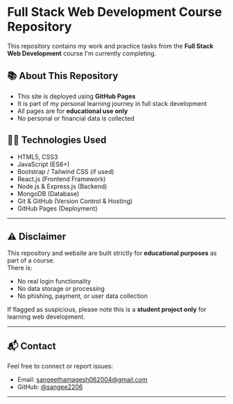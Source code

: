 # Full Stack Web Development Course Repository

This repository contains my work and practice tasks from the **Full Stack Web Development** course I'm currently completing.

## 📚 About This Repository

- This site is deployed using **GitHub Pages**
- It is part of my personal learning journey in full stack development
- All pages are for **educational use only**
- No personal or financial data is collected

## 🧑‍💻 Technologies Used

- HTML5, CSS3
- JavaScript (ES6+)
- Bootstrap / Tailwind CSS (if used)
- React.js (Frontend Framework)
- Node.js & Express.js (Backend)
- MongoDB (Database)
- Git & GitHub (Version Control & Hosting)
- GitHub Pages (Deployment)

---

## ⚠️ Disclaimer

This repository and website are built strictly for **educational purposes** as part of a course.  
There is:

- No real login functionality  
- No data storage or processing  
- No phishing, payment, or user data collection  

If flagged as suspicious, please note this is a **student project only** for learning web development.

---

## 📬 Contact

Feel free to connect or report issues:

- Email: sangeethamagesh062004@gmail.com  
- GitHub: [@sangee2206](https://github.com/sangee2206)

---

